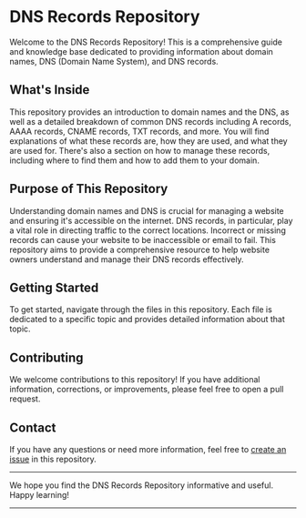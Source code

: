 
# DNS Records Repository

Welcome to the DNS Records Repository! This is a comprehensive guide and knowledge base dedicated to providing information about domain names, DNS (Domain Name System), and DNS records.

## What's Inside

This repository provides an introduction to domain names and the DNS, as well as a detailed breakdown of common DNS records including A records, AAAA records, CNAME records, TXT records, and more. You will find explanations of what these records are, how they are used, and what they are used for. There's also a section on how to manage these records, including where to find them and how to add them to your domain.

## Purpose of This Repository

Understanding domain names and DNS is crucial for managing a website and ensuring it's accessible on the internet. DNS records, in particular, play a vital role in directing traffic to the correct locations. Incorrect or missing records can cause your website to be inaccessible or email to fail. This repository aims to provide a comprehensive resource to help website owners understand and manage their DNS records effectively.

## Getting Started

To get started, navigate through the files in this repository. Each file is dedicated to a specific topic and provides detailed information about that topic. 

## Contributing

We welcome contributions to this repository! If you have additional information, corrections, or improvements, please feel free to open a pull request.

## Contact

If you have any questions or need more information, feel free to [create an issue](#) in this repository.

---

We hope you find the DNS Records Repository informative and useful. Happy learning!

---